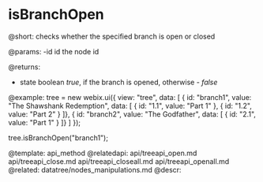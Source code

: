 isBranchOpen
=============

@short: checks whether the specified branch is open or closed
	

@params:
-id		id	the node id

@returns:
- state	boolean	<i>true</i>, if the branch is opened, otherwise - <i>false</i>

@example:
tree = new webix.ui({
	view: "tree",
	data: [
		{ id: "branch1", value: "The Shawshank Redemption", data: [
			{ id: "1.1", value: "Part 1" },
			{ id: "1.2", value: "Part 2" }
		]},
		{ id: "branch2", value: "The Godfather", data: [
			{ id: "2.1", value: "Part 1" }
		]}
	]
});	

tree.isBranchOpen("branch1");

@template:	api_method
@relatedapi:
	api/treeapi_open.md
	api/treeapi_close.md
    api/treeapi_closeall.md
    api/treeapi_openall.md
@related:
	datatree/nodes_manipulations.md
@descr:
